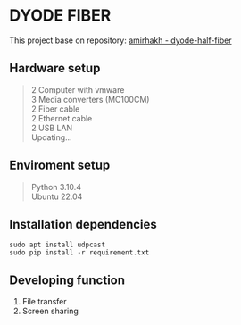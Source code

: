 # **DYODE FIBER**

This project base on repository: [amirhakh - dyode-half-fiber](https://github.com/amirhakh/data-diode/tree/master/dyode-half-fiber)


## **Hardware setup**
> 2 Computer with vmware\
> 3 Media converters (MC100CM)\
> 2 Fiber cable\
> 2 Ethernet cable\
> 2 USB LAN\
> Updating...

## **Enviroment setup**
> Python 3.10.4\
> Ubuntu 22.04

## **Installation dependencies**
```shell
sudo apt install udpcast
sudo pip install -r requirement.txt
```

## **Developing function**
1. File transfer
2. Screen sharing

